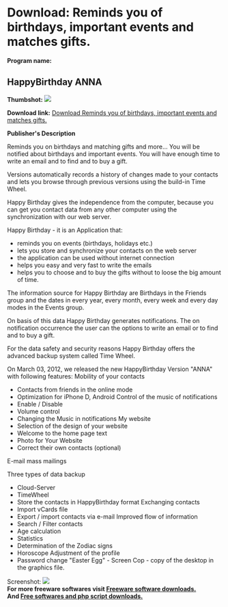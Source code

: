 # Download: Reminds you of birthdays, important events and matches gifts.

**Program name:**

## HappyBirthday ANNA

  
**Thumbshot:** ![](http://www.freewarefiles.com/screenshot/happybirthdayanna_md.jpg)   
  
**Download link:** [Download Reminds you of birthdays, important events and matches gifts.](http://freesoftwares.boysofts.com/HappyBirthday_program_66547.html)  
  


**Publisher's Description**  
  


Reminds you on birthdays and matching gifts and more... You will be notified about birthdays and important events. You will have enough time to write an email and to find and to buy a gift. 

Versions automatically records a history of changes made to your contacts and lets you browse through previous versions using the build-in Time Wheel.

Happy Birthday gives the independence from the computer, because you can get you contact data from any other computer using the synchronization with our web server.

Happy Birthday - it is an Application that:

  * reminds you on events (birthdays, holidays etc.) 
  * lets you store and synchronize your contacts on the web server 
  * the application can be used without internet connection 
  * helps you easy and very fast to write the emails 
  * helps you to choose and to buy the gifts without to loose the big amount of time. 

The information source for Happy Birthday are Birthdays in the Friends group and the dates in every year, every month, every week and every day modes in the Events group. 

On basis of this data Happy Birthday generates notifications. The on notification occurrence the user can the options to write an email or to find and to buy a gift.

For the data safety and security reasons Happy Birthday offers the advanced backup system called Time Wheel.

On March 03, 2012, we released the new HappyBirthday Version "ANNA" with following features: Mobility of your contacts 

  * Contacts from friends in the online mode 
  * Optimization for iPhone D, Android 
Control of the music of notifications 
  * Enable / Disable 
  * Volume control 
  * Changing the Music in notifications 
My website 
  * Selection of the design of your website 
  * Welcome to the home page text 
  * Photo for Your Website 
  * Correct their own contacts (optional) 

E-mail mass mailings

Three types of data backup 

  * Cloud-Server 
  * TimeWheel 
  * Store the contacts in HappyBirthday format 
Exchanging contacts 
  * Import vCards file 
  * Export / import contacts via e-mail 
Improved flow of information 
  * Search / Filter contacts 
  * Age calculation 
  * Statistics 
  * Determination of the Zodiac signs 
  * Horoscope 
Adjustment of the profile 
  * Password change 
"Easter Egg" - Screen Cop - copy of the desktop in the graphics file. 

  
  
Screenshot: ![](http://www.freewarefiles.com/screenshot/happybirthdayanna.jpg)   
**For more freeware softwares visit [Freeware software downloads.](http://freesoftwares.boysofts.com/)**   
**And [Free softwares and php script downloads.](http://www.boysofts.com/)**
